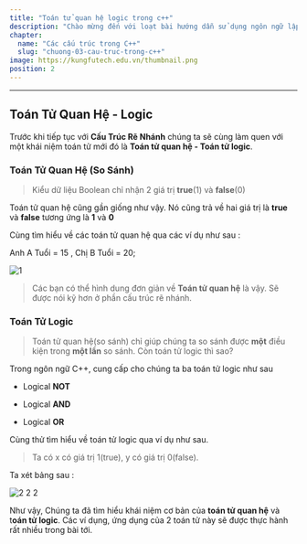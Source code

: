 ```yaml
---
title: "Toán tử quan hệ logic trong c++"
description: "Chào mừng đến với loạt bài hướng dẫn sử dụng ngôn ngữ lập trình C++! Loạt bài hướng dẫn này được thiết kế cho những người chưa hoặc biết một ít lập trình."
chapter:
  name: "Các cấu trúc trong C++"
  slug: "chuong-03-cau-truc-trong-c++"
image: https://kungfutech.edu.vn/thumbnail.png
position: 2
---
```


---

## Toán Tử Quan Hệ - Logic

Trước khi tiếp tục với **Cấu Trúc Rẽ Nhánh** chúng ta sẽ cùng làm quen với một khái niệm toán tử mới đó là
**Toán tử quan hệ - Toán tử logic**.

### Toán Tử Quan Hệ (So Sánh)

> Kiểu dữ liệu Boolean chỉ nhận 2 giá trị **true**(1) và **false**(0)

Toán tử quan hệ cũng gần giống như vậy. Nó cũng trả về hai giá trị là **true** và **false** tương ứng là **1** và **0**

Cùng tìm hiểu về các toán tử quan hệ qua các ví dụ như sau :

Anh A Tuổi = 15 , Chị B Tuổi = 20;

![1](https://github.com/daynhauhoc/cppcoban/assets/88678933/a036dfd9-f024-4f6b-b06b-9eb504b84276)

> Các bạn có thể hình dung đơn giản về **Toán tử quan hệ** là vậy. Sẽ được nói kỹ hơn ở phần cấu trúc rẽ nhánh.

### Toán Tử Logic

> Toán tử quan hệ(so sánh) chỉ giúp chúng ta so sánh được **một** điều kiện trong **một lần** so sánh. Còn toán tử logic thì sao?

Trong ngôn ngữ C++, cung cấp cho chúng ta ba toán tử logic như sau

- Logical **NOT**

- Logical **AND**

- Logical **OR**

Cùng thử tìm hiểu về toán tử logic qua ví dụ như sau.

> Ta có x có giá trị 1(true), y có giá trị 0(false).

Ta xét bảng sau :

![2 2 2](https://github.com/daynhauhoc/cppcoban/assets/88678933/1ce23e45-b9c6-4b48-8578-670dac7c6c61)

Như vậy, Chúng ta đã tìm hiểu khái niệm cơ bản của **toán tử quan hệ** và t**oán tử logic**.
Các ví dụng, ứng dụng của 2 toán tử này sẽ được thực hành rất nhiều trong bài tới.
